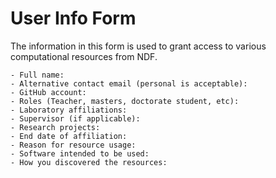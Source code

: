 # User Info Form

The information in this form is used to grant access to various computational resources from NDF.

```
- Full name:
- Alternative contact email (personal is acceptable):
- GitHub account:
- Roles (Teacher, masters, doctorate student, etc):
- Laboratory affiliations:
- Supervisor (if applicable):
- Research projects:
- End date of affiliation:
- Reason for resource usage:
- Software intended to be used:
- How you discovered the resources:
```

